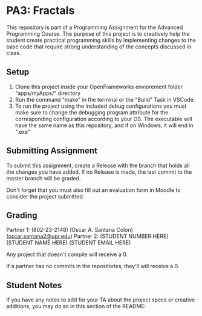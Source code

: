 # PA3: Fractals
This repository is part of a Programming Assignment for the Advanced Programming Course. 
The purpose of this project is to creatively help the student create practical programming skills by implementing changes to the base code that require strong understanding of the concepts discussed in class.

## Setup
1. Clone this project inside your OpenFrameworks enviorement folder "apps/myApps/" directory
2. Run the command "make" in the terminal or the "Build" Task in VSCode.
3. To run the project using the included debug configurations you must make sure to change the debugging program attribute for the corresponding configuration according to your OS. The executable will have the same name as this repository, and if on Windows, it 
will end in ".exe"

## Submitting Assignment
To submit this assignment, create a Release with the branch that holds all the changes you have added. If no Release is made, the last commit to the master branch will be graded.

Don't forget that you must also fill out an evaluation form in Moodle to consider the project submitted.

## Grading

Partner 1: (802-23-2148) (Oscar A. Santana Colon) (oscar.santana2@upr.edu)
Partner 2: (STUDENT NUMBER HERE) (STUDENT NAME HERE) (STUDENT EMAIL HERE)

Any project that doesn't compile will receive a 0.

If a partner has no commits in the repositories, they'll will receive a 0.

## Student Notes
If you have any notes to add for your TA about the project specs or creative additions, you may do so in this section of the README: